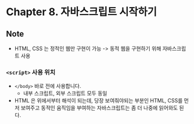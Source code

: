# Chapter 8. 자바스크립트 시작하기

## Note

- HTML, CSS 는 정적인 웹만 구현이 가능 -> 동적 웹을 구현하기 위해 자바스크립트 사용

### `<script>` 사용 위치

- `</body>` 바로 전에 사용합니다.
  - 내부 스크립트, 외부 스크립트 모두 동일
- HTML 은 위에서부터 해석이 되는데, 당장 보여줘야되는 부분인 HTML, CSS를 먼저 보여주고 동적인 움직임을 부여하는 자바스크립트는 좀 더 나중에 읽어와도 된다.